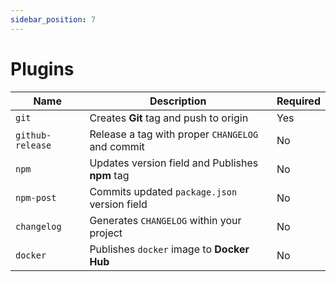 ```yaml
---
sidebar_position: 7
---
```


# Plugins

| Name             | Description                                      | Required |
| ---------------- | ------------------------------------------------ | -------- |
| `git`            | Creates **Git** tag and push to origin           | Yes      |
| `github-release` | Release a tag with proper `CHANGELOG` and commit | No       |
| `npm`            | Updates version field and Publishes **npm** tag  | No       |
| `npm-post`       | Commits updated `package.json` version field     | No       |
| `changelog`      | Generates `CHANGELOG` within your project        | No       |
| `docker`         | Publishes `docker` image to **Docker Hub**       | No       |
